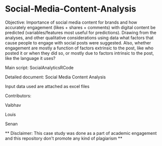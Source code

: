 # Social-Media-Content-Analysis

Objective: Importance of social media content for brands and how accurately engagement (likes + shares + comments) with digital content be predicted (variables/features most useful for predictions). Drawing from the analyses, and other qualitative considerations using data what factors that cause people to engage with social posts were suggested. Also, whether engagement are mostly a function of factors extrinsic to the post, like who posted it or when they did so, or mostly due to factors intrinsic to the post, like the language it uses?

Main script: SocialAnalyticsRCode

Detailed document: Social Media Content Analysis

Input data used are attached as excel files

Contributors:

Vaibhav

Louis

Senan

** Disclaimer: This case study was done as a part of academic engagement and this repository don't promote any kind of plagiarism **
